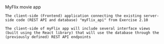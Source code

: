 MyFlix movie app

    The client-side (Frontend) application connecting the existing server-side code (REST API and database) "myFlix_api" from Exercise 2.10

    The client-side of myFlix app will include several interface views (built using the React library) that will use the database through the (previously defined) REST API endpoints
